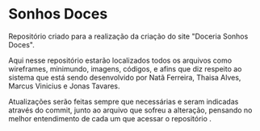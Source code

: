# Sonhos Doces

Repositório criado para a realização da criação do site "Doceria Sonhos Doces".

Aqui nesse repositório estarão localizados todos os arquivos como wireframes, minimundo, imagens, códigos, e afins que diz 
respeito ao sistema que está sendo desenvolvido por Natã Ferreira, Thaisa Alves, Marcus Vinicius e Jonas Tavares.

Atualizações serão feitas sempre que necessárias e seram indicadas através do commit,
junto ao arquivo que sofreu a alteração, pensando no melhor entendimento de cada um que acessar o repositório . 
